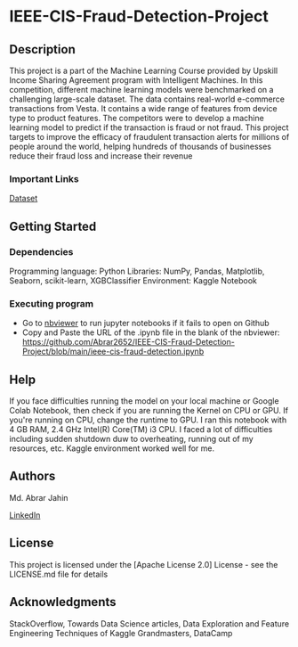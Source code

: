 # IEEE-CIS-Fraud-Detection-Project

## Description
This project is a part of the Machine Learning Course provided by Upskill Income Sharing Agreement program with Intelligent Machines. 
In this competition, different machine learning models were benchmarked on a challenging large-scale dataset. The data contains real-world e-commerce transactions from Vesta. It contains a wide range of features from device type to product features. The competitors were to develop a machine learning model to predict if the transaction is fraud or not fraud. This project targets to improve the efficacy of fraudulent transaction alerts for millions of people around the world, helping hundreds of thousands of businesses reduce their fraud loss and increase their revenue

### Important Links
[Dataset](https://www.kaggle.com/c/ieee-fraud-detection/data)

## Getting Started

### Dependencies

Programming language: Python
Libraries: NumPy, Pandas, Matplotlib, Seaborn, scikit-learn, XGBClassifier
Environment: Kaggle Notebook

### Executing program

* Go to [nbviewer](https://nbviewer.jupyter.org/) to run jupyter notebooks if it fails to open on Github
* Copy and Paste the URL of the .ipynb file in the blank of the nbviewer: https://github.com/Abrar2652/IEEE-CIS-Fraud-Detection-Project/blob/main/ieee-cis-fraud-detection.ipynb

## Help

If you face difficulties running the model on your local machine or Google Colab Notebook, then check if you are running the Kernel on CPU or GPU. If you're running on CPU, change the runtime to GPU. I ran this notebook with 4 GB RAM, 2.4 GHz Intel(R) Core(TM) i3 CPU. I faced a lot of difficulties including sudden shutdown duw to overheating, running out of my resources, etc. Kaggle environment worked well for me.

## Authors

Md. Abrar Jahin

[LinkedIn](https://www.linkedin.com/in/md-abrar-jahin-9a026018b/)


## License

This project is licensed under the [Apache License 2.0] License - see the LICENSE.md file for details

## Acknowledgments

StackOverflow, Towards Data Science articles, Data Exploration and Feature Engineering Techniques of Kaggle Grandmasters, DataCamp
